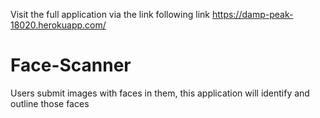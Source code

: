 Visit the full application via the link following link https://damp-peak-18020.herokuapp.com/

# Face-Scanner
Users submit images with faces in them, this application will identify and outline those faces
